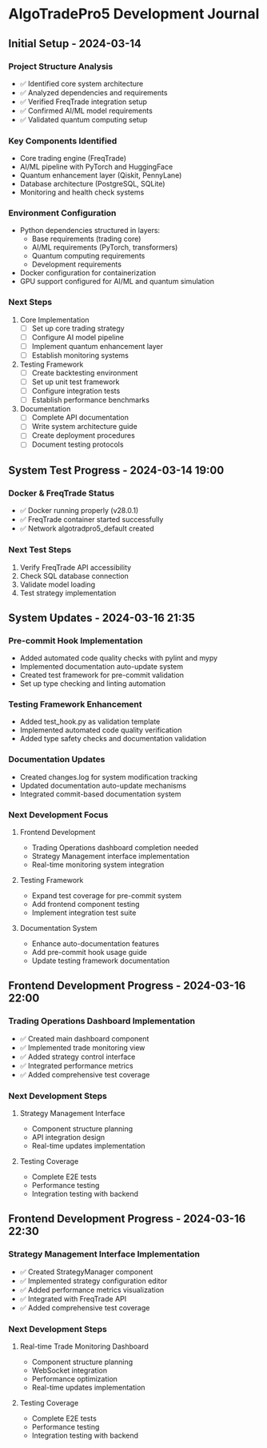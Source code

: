 # AlgoTradePro5 Development Journal

## Initial Setup - 2024-03-14

### Project Structure Analysis
- ✅ Identified core system architecture
- ✅ Analyzed dependencies and requirements
- ✅ Verified FreqTrade integration setup
- ✅ Confirmed AI/ML model requirements
- ✅ Validated quantum computing setup

### Key Components Identified
- Core trading engine (FreqTrade)
- AI/ML pipeline with PyTorch and HuggingFace
- Quantum enhancement layer (Qiskit, PennyLane)
- Database architecture (PostgreSQL, SQLite)
- Monitoring and health check systems

### Environment Configuration
- Python dependencies structured in layers:
  - Base requirements (trading core)
  - AI/ML requirements (PyTorch, transformers)
  - Quantum computing requirements
  - Development requirements
- Docker configuration for containerization
- GPU support configured for AI/ML and quantum simulation

### Next Steps
1. Core Implementation
   - [ ] Set up core trading strategy
   - [ ] Configure AI model pipeline
   - [ ] Implement quantum enhancement layer
   - [ ] Establish monitoring systems

2. Testing Framework
   - [ ] Create backtesting environment
   - [ ] Set up unit test framework
   - [ ] Configure integration tests
   - [ ] Establish performance benchmarks

3. Documentation
   - [ ] Complete API documentation
   - [ ] Write system architecture guide
   - [ ] Create deployment procedures
   - [ ] Document testing protocols

## System Test Progress - 2024-03-14 19:00

### Docker & FreqTrade Status
- ✅ Docker running properly (v28.0.1)
- ✅ FreqTrade container started successfully
- ✅ Network algotradpro5_default created

### Next Test Steps
1. Verify FreqTrade API accessibility
2. Check SQL database connection
3. Validate model loading
4. Test strategy implementation

## System Updates - 2024-03-16 21:35

### Pre-commit Hook Implementation
- Added automated code quality checks with pylint and mypy
- Implemented documentation auto-update system
- Created test framework for pre-commit validation
- Set up type checking and linting automation

### Testing Framework Enhancement
- Added test_hook.py as validation template
- Implemented automated code quality verification
- Added type safety checks and documentation validation

### Documentation Updates
- Created changes.log for system modification tracking
- Updated documentation auto-update mechanisms
- Integrated commit-based documentation system

### Next Development Focus
1. Frontend Development
   - Trading Operations dashboard completion needed
   - Strategy Management interface implementation
   - Real-time monitoring system integration

2. Testing Framework
   - Expand test coverage for pre-commit system
   - Add frontend component testing
   - Implement integration test suite

3. Documentation System
   - Enhance auto-documentation features
   - Add pre-commit hook usage guide
   - Update testing framework documentation

## Frontend Development Progress - 2024-03-16 22:00

### Trading Operations Dashboard Implementation
- ✅ Created main dashboard component
- ✅ Implemented trade monitoring view
- ✅ Added strategy control interface
- ✅ Integrated performance metrics
- ✅ Added comprehensive test coverage

### Next Development Steps
1. Strategy Management Interface
   - Component structure planning
   - API integration design
   - Real-time updates implementation

2. Testing Coverage
   - Complete E2E tests
   - Performance testing
   - Integration testing with backend

## Frontend Development Progress - 2024-03-16 22:30

### Strategy Management Interface Implementation
- ✅ Created StrategyManager component
- ✅ Implemented strategy configuration editor
- ✅ Added performance metrics visualization
- ✅ Integrated with FreqTrade API
- ✅ Added comprehensive test coverage

### Next Development Steps
1. Real-time Trade Monitoring Dashboard
   - Component structure planning
   - WebSocket integration
   - Performance optimization
   - Real-time updates implementation

2. Testing Coverage
   - Complete E2E tests
   - Performance testing
   - Integration testing with backend
